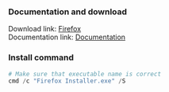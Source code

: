 ### Documentation and download
Download link: [Firefox](https://www.mozilla.org/en-US/firefox/all/#product-desktop-release) <br />
Documentation link: [Documentation](https://support.mozilla.org/en-US/products/firefox-enterprise/deploy-firefox-for-enterprise/deploy-firefox-enterprise-windows)

### Install command
```powershell
# Make sure that executable name is correct
cmd /c "Firefox Installer.exe" /S
```
